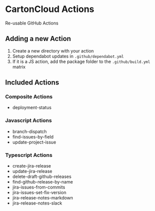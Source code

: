 # CartonCloud Actions

Re-usable GitHub Actions

## Adding a new Action

1. Create a new directory with your action
2. Setup dependabot updates in `.github/dependabot.yml`
3. If it is a JS action, add the package folder to the `.github/build.yml` matrix

## Included Actions

### Composite Actions

- deployment-status

### Javascript Actions

- branch-dispatch
- find-issues-by-field
- update-project-issue

### Typescript Actions

- create-jira-release
- update-jira-release
- delete-draft-github-releases
- find-github-release-by-name
- jira-issues-from-commits
- jira-issues-set-fix-version
- jira-release-notes-markdown
- jira-release-notes-slack
